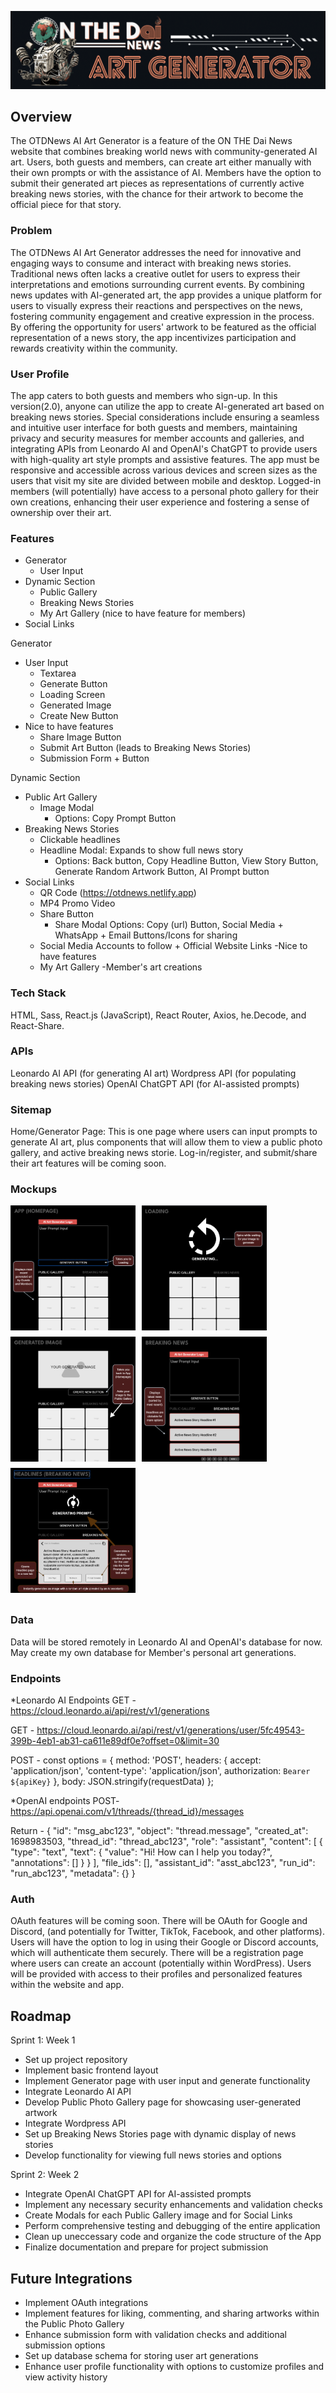 ![](./src/assets/images/Logo_GIF.gif)

## Overview

The OTDNews AI Art Generator is a feature of the ON THE Dai News website that combines breaking world news with community-generated AI art. Users, both guests and members, can create art either manually with their own prompts or with the assistance of AI. Members have the option to submit their generated art pieces as representations of currently active breaking news stories, with the chance for their artwork to become the official piece for that story.

### Problem

The OTDNews AI Art Generator addresses the need for innovative and engaging ways to consume and interact with breaking news stories. Traditional news often lacks a creative outlet for users to express their interpretations and emotions surrounding current events. By combining news updates with AI-generated art, the app provides a unique platform for users to visually express their reactions and perspectives on the news, fostering community engagement and creative expression in the process. By offering the opportunity for users' artwork to be featured as the official representation of a news story, the app incentivizes participation and rewards creativity within the community.

### User Profile

The app caters to both guests and members who sign-up. In this version(2.0), anyone can utilize the app to create AI-generated art based on breaking news stories. Special considerations include ensuring a seamless and intuitive user interface for both guests and members, maintaining privacy and security measures for member accounts and galleries, and integrating APIs from Leonardo AI and OpenAI's ChatGPT to provide users with high-quality art style prompts and assistive features. The app must be responsive and accessible across various devices and screen sizes as the users that visit my site are divided between mobile and desktop. Logged-in members (will potentially) have access to a personal photo gallery for their own creations, enhancing their user experience and fostering a sense of ownership over their art.

### Features
- Generator
    - User Input
- Dynamic Section
    - Public Gallery
    - Breaking News Stories
    - My Art Gallery (nice to have feature for members)
- Social Links

Generator
- User Input
  - Textarea
  - Generate Button
  - Loading Screen
  - Generated Image
  - Create New Button
- Nice to have features
  - Share Image Button
  - Submit Art Button (leads to Breaking News Stories)
  - Submission Form + Button

Dynamic Section
- Public Art Gallery
  - Image Modal
    - Options: Copy Prompt Button 
- Breaking News Stories
    - Clickable headlines
    - Headline Modal: Expands to show full news story
      - Options: Back button, Copy Headline Button, View Story Button, Generate Random Artwork Button, AI Prompt button
- Social Links
  - QR Code (https://otdnews.netlify.app)
  - MP4 Promo Video
  - Share Button
    - Share Modal Options: Copy (url) Button, Social Media + WhatsApp + Email Buttons/Icons for sharing
  - Social Media Accounts to follow + Official Website Links
-Nice to have features
  - My Art Gallery
    -Member's art creations

### Tech Stack

HTML, Sass, React.js (JavaScript), React Router, Axios, he.Decode, and React-Share.

### APIs

Leonardo AI API (for generating AI art)
Wordpress API (for populating breaking news stories)
OpenAI ChatGPT API (for AI-assisted prompts)

### Sitemap

Home/Generator Page:
This is one page where users can input prompts to generate AI art, plus components that will allow them to view a public photo gallery, and active breaking news storie. Log-in/register, and submit/share their art features will be coming soon.

### Mockups

<div style="display: flex; flex-wrap: wrap;">
    <img src="./src/assets/mockup/App.png" width="200" height="200" style="margin-right: 10px; margin-bottom: 10px;">
    <img src="./src/assets/mockup/Loading.png" width="200" height="200" style="margin-right: 10px; margin-bottom: 10px;">
    <img src="./src/assets/mockup/GeneratedImage.png" width="200" height="200" style="margin-right: 10px; margin-bottom: 10px;">
    <img src="./src/assets/mockup/BreakingNews.png" width="200" height="200" style="margin-right: 10px; margin-bottom: 10px;">
    <img src="./src/assets/mockup/Headlines.png" width="200" height="200" style="margin-right: 10px; margin-bottom: 10px;">
</div>

### Data

Data will be stored remotely in Leonardo AI and OpenAI's database for now. May create my own database for Member's personal art generations.

### Endpoints

*Leonardo AI Endpoints
GET - https://cloud.leonardo.ai/api/rest/v1/generations

GET - https://cloud.leonardo.ai/api/rest/v1/generations/user/5fc49543-399b-4eb1-ab31-ca611e89df0e?offset=0&limit=30


POST - const options = {
                method: 'POST',
                headers: {
                    accept: 'application/json',
                    'content-type': 'application/json',
                    authorization: `Bearer ${apiKey}`
                },
                body: JSON.stringify(requestData)
            };

*OpenAI endpoints
POST- https://api.openai.com/v1/threads/{thread_id}/messages

Return - {
  "id": "msg_abc123",
  "object": "thread.message",
  "created_at": 1698983503,
  "thread_id": "thread_abc123",
  "role": "assistant",
  "content": [
    {
      "type": "text",
      "text": {
        "value": "Hi! How can I help you today?",
        "annotations": []
      }
    }
  ],
  "file_ids": [],
  "assistant_id": "asst_abc123",
  "run_id": "run_abc123",
  "metadata": {}
}

### Auth

OAuth features will be coming soon. There will be OAuth for Google and Discord, (and potentially for Twitter, TikTok, Facebook, and other platforms). Users will have the option to log in using their Google or Discord accounts, which will authenticate them securely. There will be a registration page where users can create an account (potentially within WordPress). Users will be provided with access to their profiles and personalized features within the website and app.

## Roadmap

Sprint 1: Week 1
- Set up project repository
- Implement basic frontend layout
- Implement Generator page with user input and generate functionality
- Integrate Leonardo AI API
- Develop Public Photo Gallery page for showcasing user-generated artwork
- Integrate Wordpress API
- Set up Breaking News Stories page with dynamic display of news stories
- Develop functionality for viewing full news stories and options

Sprint 2: Week 2
- Integrate OpenAI ChatGPT API for AI-assisted prompts
- Implement any necessary security enhancements and validation checks
- Create Modals for each Public Gallery image and for Social Links
- Perform comprehensive testing and debugging of the entire application
- Clean up uneccessary code and organize the code structure of the App
- Finalize documentation and prepare for project submission

## Future Integrations

- Implement OAuth integrations
- Implement features for liking, commenting, and sharing artworks within the Public Photo Gallery
- Enhance submission form with validation checks and additional submission options
- Set up database schema for storing user art generations
- Enhance user profile functionality with options to customize profiles and view activity history